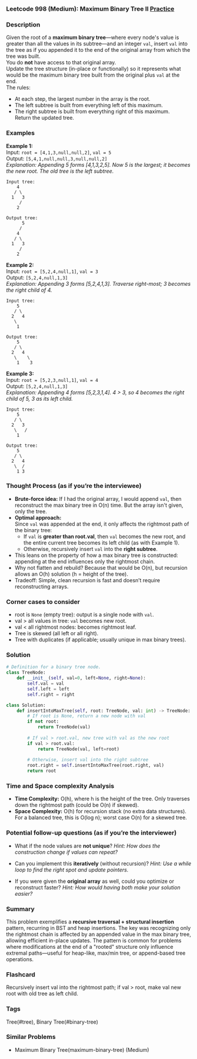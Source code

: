 ### Leetcode 998 (Medium): Maximum Binary Tree II [Practice](https://leetcode.com/problems/maximum-binary-tree-ii)

### Description  
Given the root of a **maximum binary tree**—where every node's value is greater than all the values in its subtree—and an integer `val`, insert `val` into the tree as if you appended it to the end of the original array from which the tree was built.  
You do **not** have access to that original array.  
Update the tree structure (in-place or functionally) so it represents what would be the maximum binary tree built from the original plus `val` at the end.  
The rules:  
- At each step, the largest number in the array is the root.
- The left subtree is built from everything left of this maximum.
- The right subtree is built from everything right of this maximum.  
Return the updated tree.

### Examples  

**Example 1:**  
Input: `root = [4,1,3,null,null,2]`, `val = 5`  
Output: `[5,4,1,null,null,3,null,null,2]`  
*Explanation: Appending 5 forms [4,1,3,2,5]. Now 5 is the largest; it becomes the new root. The old tree is the left subtree.*

```
Input tree:
    4
   / \
  1   3
     /
    2

Output tree:
      5
     /
    4
   / \
  1   3
     /
    2
```

**Example 2:**  
Input: `root = [5,2,4,null,1]`, `val = 3`  
Output: `[5,2,4,null,1,3]`  
*Explanation: Appending 3 forms [5,2,4,1,3]. Traverse right-most; 3 becomes the right child of 4.*

```
Input tree:
    5
   / \
  2   4
   \
    1

Output tree:
    5
   / \
  2   4
   \    \
    1    3
```

**Example 3:**  
Input: `root = [5,2,3,null,1]`, `val = 4`  
Output: `[5,2,4,null,1,3]`  
*Explanation: Appending 4 forms [5,2,3,1,4]. 4 > 3, so 4 becomes the right child of 5, 3 as its left child.*

```
Input tree:
    5
   / \
  2   3
   \   /
    1

Output tree:
    5
   / \
  2   4
   \  /
    1 3
```

### Thought Process (as if you’re the interviewee)  

- **Brute-force idea:** If I had the original array, I would append `val`, then reconstruct the max binary tree in O(n) time. But the array isn't given, only the tree.
- **Optimal approach:**  
  Since `val` was appended at the end, it only affects the rightmost path of the binary tree:
  - If `val` is **greater than root.val**, then `val` becomes the new root, and the entire current tree becomes its left child (as with Example 1).
  - Otherwise, recursively insert `val` into the **right subtree**.
- This leans on the property of how a max binary tree is constructed: appending at the end influences only the rightmost chain.
- Why not flatten and rebuild? Because that would be O(n), but recursion allows an O(h) solution (h = height of the tree).
- Tradeoff: Simple, clean recursion is fast and doesn’t require reconstructing arrays.

### Corner cases to consider  
- root is `None` (empty tree): output is a single node with `val`.
- val > all values in tree: `val` becomes new root.
- val < all rightmost nodes: becomes rightmost leaf.
- Tree is skewed (all left or all right).
- Tree with duplicates (if applicable; usually unique in max binary trees).

### Solution

```python
# Definition for a binary tree node.
class TreeNode:
    def __init__(self, val=0, left=None, right=None):
        self.val = val
        self.left = left
        self.right = right

class Solution:
    def insertIntoMaxTree(self, root: TreeNode, val: int) -> TreeNode:
        # If root is None, return a new node with val
        if not root:
            return TreeNode(val)
        
        # If val > root.val, new tree with val as the new root
        if val > root.val:
            return TreeNode(val, left=root)
        
        # Otherwise, insert val into the right subtree
        root.right = self.insertIntoMaxTree(root.right, val)
        return root
```

### Time and Space complexity Analysis  

- **Time Complexity:** O(h), where h is the height of the tree. Only traverses down the rightmost path (could be O(n) if skewed).
- **Space Complexity:** O(h) for recursion stack (no extra data structures). For a balanced tree, this is O(log n); worst case O(n) for a skewed tree.

### Potential follow-up questions (as if you’re the interviewer)  

- What if the node values are **not unique**?
  *Hint: How does the construction change if values can repeat?*

- Can you implement this **iteratively** (without recursion)?
  *Hint: Use a while loop to find the right spot and update pointers.*

- If you were given the **original array** as well, could you optimize or reconstruct faster?
  *Hint: How would having both make your solution easier?*

### Summary
This problem exemplifies a **recursive traversal + structural insertion** pattern, recurring in BST and heap insertions. The key was recognizing only the rightmost chain is affected by an appended value in the max binary tree, allowing efficient in-place updates. The pattern is common for problems where modifications at the end of a "rooted" structure only influence extremal paths—useful for heap-like, max/min tree, or append-based tree operations.


### Flashcard
Recursively insert val into the rightmost path; if val > root, make val new root with old tree as left child.

### Tags
Tree(#tree), Binary Tree(#binary-tree)

### Similar Problems
- Maximum Binary Tree(maximum-binary-tree) (Medium)